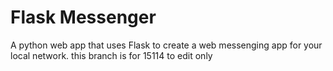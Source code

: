 # Flask Messenger
A python web app that uses Flask to create a web messenging app for your local network.
this branch is for 15114 to edit only
